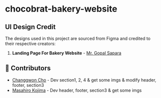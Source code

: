 # chocobrat-bakery-website

## UI Design Credit

The designs used in this project are sourced from Figma and credited to their respective creators:

1. **Landing Page For Bakery Website** - [Mr. Gopal Sapara](https://www.figma.com/community/file/1108999686959099021)

## 👥 Contributors

- [Changgwon Cho](https://github.com/Changgwon-Cho) - Dev section1, 2, 4 & get some imgs & modify header, footer, section3
- [Masahiro Kojima](https://github.com/Masamello) - Dev header, footer, section3 & get some imgs
